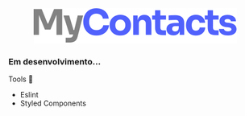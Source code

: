 <div align="center">
    <img src="./src/assets/images/logo.svg">
</div>

### Em desenvolvimento...

Tools 🚀

- Eslint
- Styled Components
